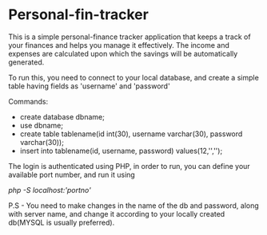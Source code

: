 # Personal-fin-tracker

<p>This is a simple personal-finance tracker application that keeps a track of your finances and helps you manage it effectively. The income and expenses are calculated upon which the savings will be automatically generated.</p>

To run this, you need to connect to your local database, and create a simple table having fields as 'username' and 'password'

Commands:
<ul>
  <li>create database dbname;</li>
  <li>use dbname;</li>
  <li>create table tablename(id int(30), username varchar(30), password varchar(30));</li>
  <li>insert into tablename(id, username, password) values(12,'','');</li>
</ul>

The login is authenticated using PHP, in order to run, you can define your available port number, and run it using

<em>php -S localhost:'portno'</em>

P.S - You need to make changes in the name of the db and password, along with server name, and change it according to your locally created db(MYSQL is usually preferred).
